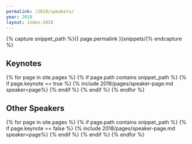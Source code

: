 ```yaml
---
permalink: /2018/speakers/
year: 2018
layout: index-2018
---
```



{% capture snippet_path %}{{ page.permalink }}snippets/{% endcapture %}

<div class="container speakers" id="keynote-speakers">

<h2>Keynotes</h2>
{% for page in site.pages %}
{% if page.path contains snippet_path %}
{% if page.keynote == true %}
 {% include 2018/pages/speaker-page.md  speaker=page%}
{% endif %}
{% endif %}
{% endfor %}

</div>
<div class="container speakers"  id="speakers">
<h2>Other Speakers</h2>
{% for page in site.pages %}
{% if page.path contains snippet_path %}
{% if page.keynote == false %}
  {% include 2018/pages/speaker-page.md  speaker=page%}
{% endif %}
{% endif %}
{% endfor %}
</div>
